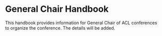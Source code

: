 # General Chair Handbook

This handbook provides information for General Chair of ACL conferences to organize the conference.
The details will be added.


